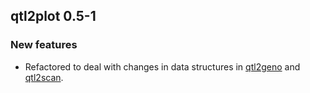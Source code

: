 ## qtl2plot 0.5-1

### New features

- Refactored to deal with changes in data structures in
  [qtl2geno](https://github.com/rqtl/qtl2geno) and
  [qtl2scan](https://github.com/rqtl/qtl2scan).
